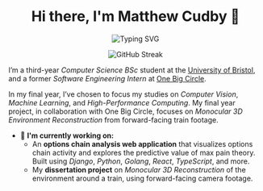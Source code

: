 <h1 align="center">Hi there, I'm Matthew Cudby 👋</h1>

<p align="center">
  
  <img src="https://readme-typing-svg.demolab.com?font=Fira+Code&size=24&pause=1000&color=42A8C0&center=true&vCenter=true&width=435&lines=Welcome+to+my+GitHub+Profile!" alt="Typing SVG" />
  
</p>

<div align="center" >

![GitHub Streak](https://streak-stats.demolab.com?user=matthewCudby22896&theme=vue&hide_border=false)
    
</div>

<p>
  I’m a third-year <em>Computer Science BSc</em> student at the <a href="https://www.bristol.ac.uk/" target="_blank">University of Bristol</a>, and a former <em>Software Engineering Intern</em> at <a href="https://onebigcircle.co.uk/" target="_blank">One Big Circle</a>.
</p>

<p>
  In my final year, I’ve chosen to focus my studies on <em>Computer Vision</em>, <em>Machine Learning</em>, and <em>High-Performance Computing</em>. My final year project, in collaboration with One Big Circle, focuses on <em>Monocular 3D Environment Reconstruction</em> from forward-facing train footage.
</p>



<ul>
  <li>📖 <strong>I'm currently working on:</strong>
    <ul>
      <li>
        An <strong>options chain analysis web application</strong> that visualizes options chain activity and explores the predictive value of max pain theory. 
        Built using <em>Django</em>, <em>Python</em>, <em>Golang</em>, <em>React</em>, <em>TypeScript</em>, and more.
      </li>
      <li>
        My <strong>dissertation project</strong> on <em>Monocular 3D Reconstruction</em> of the environment around a train, using forward-facing camera footage.
      </li>
    </ul>
  </li>
</ul>

